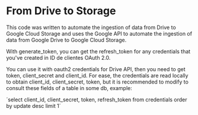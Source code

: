 # From Drive to Storage

This code was written to automate the ingestion of data from Drive to Google Cloud Storage and uses the Google API to automate the ingestion of data from Google Drive to Google Cloud Storage.

With generate_token, you can get the refresh_token for any credentials that you've created in ID de clientes OAuth 2.0.

You can use it with oauth2 credentials for Drive API, then you need to get token, client_secret and client_id. For ease, the credentials are read locally to obtain client_id, client_secret, token, but it is recommended to modify to consult these fields of a table in some db, example:

´select client_id, client_secret, token, refresh_token from credentials order by update desc limit 1´


